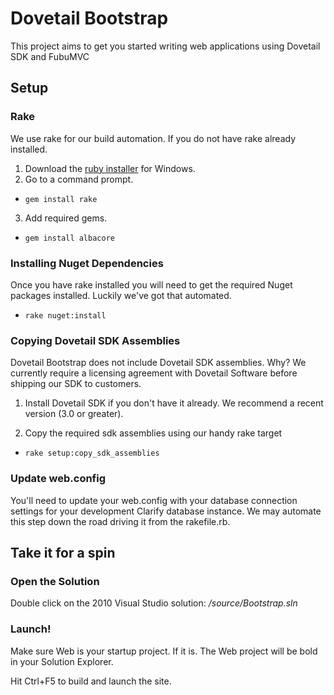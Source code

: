 Dovetail Bootstrap
==================

This project aims to get you started writing web applications using Dovetail SDK and FubuMVC

Setup
-----

### Rake

We use rake for our build automation. If you do not have rake already installed. 

1. Download the [ruby installer](http://rubyinstaller.org/downloads/ "I recommend 1.9.3") for Windows.
2. Go to a command prompt.
 * ```gem install rake```

3. Add required gems.
 * ```gem install albacore```

### Installing Nuget Dependencies 

Once you have rake installed you will need to get the required Nuget packages installed. Luckily we've got that automated. 

* ```rake nuget:install```


### Copying Dovetail SDK Assemblies

Dovetail Bootstrap does not include Dovetail SDK assemblies. Why? We currently require a licensing agreement with Dovetail Software before shipping our SDK to customers. 
 
1. Install Dovetail SDK if you don't have it already. We recommend a recent version (3.0 or greater).

2. Copy the required sdk assemblies using our handy rake target 
 * ```rake setup:copy_sdk_assemblies```

### Update web.config 

You'll need to update your web.config with your database connection settings for your development Clarify database instance. We may automate this step down the road driving it from the rakefile.rb.

Take it for a spin
------------------

### Open the Solution

Double click on the 2010 Visual Studio solution: _/source/Bootstrap.sln_

### Launch!

Make sure Web is your startup project. If it is. The Web project will be bold in your Solution Explorer.

Hit Ctrl+F5 to build and launch the site.
